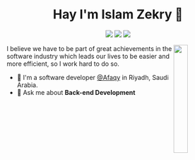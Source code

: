 
<h1 align="center">Hay I'm Islam Zekry 👋</h1>
<p align="center">
    <a href="https://twitter.com/_izekry"><img src="https://img.shields.io/badge/twitter-%231FA1F1?style=flat&logo=twitter&logoColor=white"/></a>
    <a href="https://www.linkedin.com/in/izekry"><img src="https://img.shields.io/badge/linkedin-%230177B5?style=flat&logo=linkedin&logoColor=white"/></a>
    <a href="https://www.instagram.com/_izekry"><img src="https://img.shields.io/badge/instagram-%23E4415F?style=flat&logo=instagram&logoColor=white"/></a>
  </p>
  
  <img src="https://github.com/backendgeeks7/backendgeeks7/master/profile-img.png" align="right" width="25%"/>

<p>
  I believe we have to be part of great achievements in the software industry which leads our lives to be easier and more efficient, so I work hard to do so.
</p>

- 🔭 I'm a software developer [@Afaqy](https://afaqy.com/) in Riyadh, Saudi Arabia.
- 💬 Ask me about **Back-end Development**
